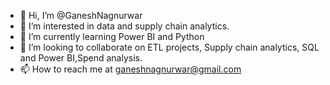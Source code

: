 - 👋 Hi, I’m @GaneshNagnurwar
- 👀 I’m interested in data and supply chain analytics.
- 🌱 I’m currently learning Power BI and Python
- 💞️ I’m looking to collaborate on ETL projects, Supply chain analytics, SQL and Power BI,Spend analysis.
- 📫 How to reach me at ganeshnagnurwar@gmail.com

<!---
GaneshNagnurwar/GaneshNagnurwar is a ✨ special ✨ repository because its `README.md` (this file) appears on your GitHub profile.
You can click the Preview link to take a look at your changes.
--->
